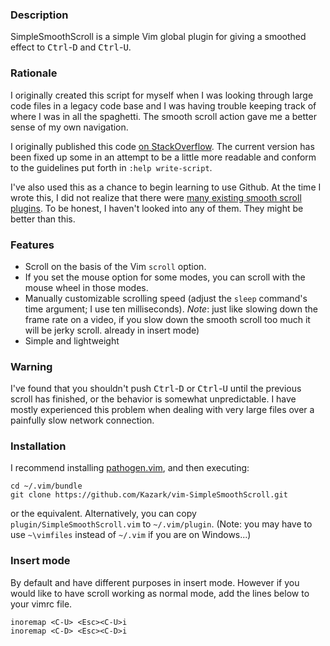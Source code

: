 ### Description

SimpleSmoothScroll is a simple Vim global plugin for giving a smoothed effect
to <kbd>Ctrl</kbd>-<kbd>D</kbd> and <kbd>Ctrl</kbd>-<kbd>U</kbd>.

### Rationale

I originally created this script for myself when I was looking through large
code files in a legacy code base and I was having trouble keeping track of
where I was in all the spaghetti. The smooth scroll action gave me a better
sense of my own navigation.

I originally published this code [on StackOverflow](http://stackoverflow.com/a/12201974/834176).
The current version has been fixed up some in an attempt to be a little more
readable and conform to the guidelines put forth in `:help write-script`.

I've also used this as a chance to begin learning to use Github. At the time I
wrote this, I did not realize that there were [many existing smooth scroll
plugins](http://www.vim.org/scripts/script_search_results.php?keywords=smooth+scroll&script_type=&order_by=rating&direction=descending&search=search).
To be honest, I haven't looked into any of them. They might be better than
this.

### Features

+ Scroll on the basis of the Vim `scroll` option.
+ If you set the mouse option for some modes, you can scroll with the mouse
  wheel in those modes.
+ Manually customizable scrolling speed (adjust the `sleep` command's time
  argument; I use ten milliseconds). *Note*: just like slowing down the frame
  rate on a video, if you slow down the smooth scroll too much it will be jerky
  scroll.
  already in insert mode)
+ Simple and lightweight

### Warning

I've found that you shouldn't push <kbd>Ctrl</kbd>-<kbd>D</kbd> or
<kbd>Ctrl</kbd>-<kbd>U</kbd> until the previous scroll has finished, or the
behavior is somewhat unpredictable. I have mostly experienced this problem when
dealing with very large files over a painfully slow network connection.

### Installation

I recommend installing [pathogen.vim](https://github.com/tpope/vim-pathogen),
and then executing:

    cd ~/.vim/bundle
    git clone https://github.com/Kazark/vim-SimpleSmoothScroll.git

or the equivalent. Alternatively, you can copy `plugin/SimpleSmoothScroll.vim`
to `~/.vim/plugin`. (Note: you may have to use `~\vimfiles` instead of
`~/.vim` if you are on Windows...)

### Insert mode

By default <C-D> and <C-U> have different purposes in insert mode. However if
you would like to have scroll working as normal mode, add the lines below to
your vimrc file.

```
inoremap <C-U> <Esc><C-U>i
inoremap <C-D> <Esc><C-D>i
```
